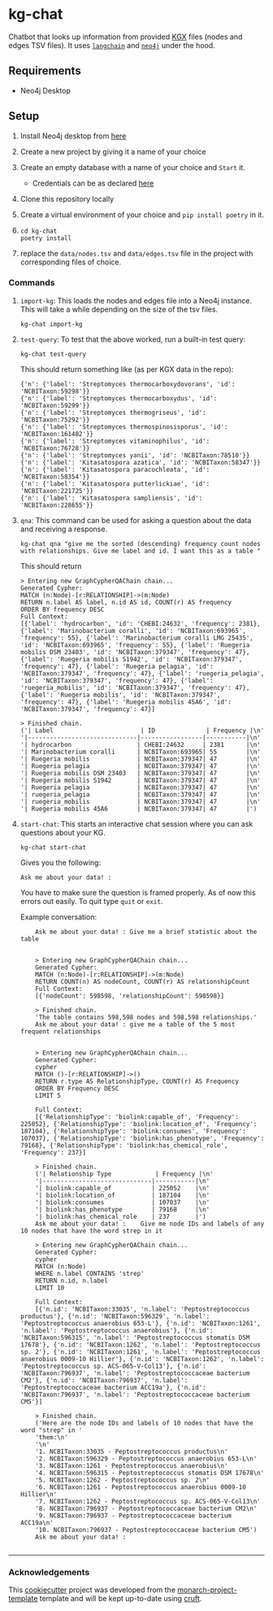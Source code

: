 # kg-chat

Chatbot that looks up information from provided [KGX](https://github.com/biolink/kgx) files (nodes and edges TSV files). It uses [`langchain`](https://github.com/langchain-ai/langchain) and [`neo4j`](https://github.com/neo4j/neo4j) under the hood.

## Requirements
- Neo4j Desktop

## Setup

1. Install Neo4j desktop from [here](https://neo4j.com/download/?utm_source=Google&utm_medium=PaidSearch&utm_campaign=Evergreen&utm_content=AMS-Search-SEMBrand-Evergreen-None-SEM-SEM-NonABM&utm_term=download%20neo4j&utm_adgroup=download&gad_source=1&gbraid=0AAAAADk9OYqwuLc9mMDBV2n4GXbXo8LzS&gclid=Cj0KCQjwv7O0BhDwARIsAC0sjWOzlSRw10D0r0jnxU2FtVs1MlC1lMVhl2GqH8pa4HAoaVS85DQO9nsaArSfEALw_wcB)

2. Create a new project by giving it a name of your choice
3. Create an empty database with a name of your choice and `Start` it.
    - Credentials can be as declared [here](https://github.com/hrshdhgd/kg-chat/blob/9ffd530e0da60da772403a327707fc3128d916e5/src/kg_chat/constants.py#L11-L12)
4. Clone this repository locally
5. Create a virtual environment of your choice and `pip install poetry` in it.
6. 
    ```shell
    cd kg-chat
    poetry install
    ```
8. replace the `data/nodes.tsv` and `data/edges.tsv` file in the project with corresponding files of choice.


### Commands

1. `import-kg`: This loads the nodes and edges file into a Neo4j instance. This will take a while depending on the size of the tsv files.
    ```shell
    kg-chat import-kg
    ```
    
2. `test-query`: To test that the above worked, run a built-in test query:
    ```shell
    kg-chat test-query
    ```
    This should return something like (as per KGX data in the repo):
    ```shell
    {'n': {'label': 'Streptomyces thermocarboxydovorans', 'id': 'NCBITaxon:59298'}}
    {'n': {'label': 'Streptomyces thermocarboxydus', 'id': 'NCBITaxon:59299'}}
    {'n': {'label': 'Streptomyces thermogriseus', 'id': 'NCBITaxon:75292'}}
    {'n': {'label': 'Streptomyces thermospinosisporus', 'id': 'NCBITaxon:161482'}}
    {'n': {'label': 'Streptomyces vitaminophilus', 'id': 'NCBITaxon:76728'}}
    {'n': {'label': 'Streptomyces yanii', 'id': 'NCBITaxon:78510'}}
    {'n': {'label': 'Kitasatospora azatica', 'id': 'NCBITaxon:58347'}}
    {'n': {'label': 'Kitasatospora paracochleata', 'id': 'NCBITaxon:58354'}}
    {'n': {'label': 'Kitasatospora putterlickiae', 'id': 'NCBITaxon:221725'}}
    {'n': {'label': 'Kitasatospora sampliensis', 'id': 'NCBITaxon:228655'}}
    ```

3. `qna`: This command can be used for asking a question about the data and receiving a response.
    ```shell
    kg-chat qna "give me the sorted (descending) frequency count nodes with relationships. Give me label and id. I want this as a table "
    ```
    This should return
    ```shell
    > Entering new GraphCypherQAChain chain...
    Generated Cypher:
    MATCH (n:Node)-[r:RELATIONSHIP]->(m:Node)
    RETURN n.label AS label, n.id AS id, COUNT(r) AS frequency
    ORDER BY frequency DESC
    Full Context:
    [{'label': 'hydrocarbon', 'id': 'CHEBI:24632', 'frequency': 2381}, {'label': 'Marinobacterium coralli', 'id': 'NCBITaxon:693965', 'frequency': 55}, {'label': 'Marinobacterium coralli LMG 25435', 'id': 'NCBITaxon:693965', 'frequency': 55}, {'label': 'Ruegeria mobilis DSM 23403', 'id': 'NCBITaxon:379347', 'frequency': 47}, {'label': 'Ruegeria mobilis S1942', 'id': 'NCBITaxon:379347', 'frequency': 47}, {'label': 'Ruegeria pelagia', 'id': 'NCBITaxon:379347', 'frequency': 47}, {'label': 'ruegeria_pelagia', 'id': 'NCBITaxon:379347', 'frequency': 47}, {'label': 'ruegeria_mobilis', 'id': 'NCBITaxon:379347', 'frequency': 47}, {'label': 'Ruegeria mobilis', 'id': 'NCBITaxon:379347', 'frequency': 47}, {'label': 'Ruegeria mobilis 45A6', 'id': 'NCBITaxon:379347', 'frequency': 47}]

    > Finished chain.
    ('| Label                        | ID              | Frequency |\n'
    '|------------------------------|-----------------|-----------|\n'
    '| hydrocarbon                  | CHEBI:24632     | 2381      |\n'
    '| Marinobacterium coralli      | NCBITaxon:693965| 55        |\n'
    '| Ruegeria mobilis             | NCBITaxon:379347| 47        |\n'
    '| Ruegeria pelagia             | NCBITaxon:379347| 47        |\n'
    '| Ruegeria mobilis DSM 23403   | NCBITaxon:379347| 47        |\n'
    '| Ruegeria mobilis S1942       | NCBITaxon:379347| 47        |\n'
    '| Ruegeria pelagia             | NCBITaxon:379347| 47        |\n'
    '| ruegeria_pelagia             | NCBITaxon:379347| 47        |\n'
    '| ruegeria_mobilis             | NCBITaxon:379347| 47        |\n'
    '| Ruegeria mobilis 45A6        | NCBITaxon:379347| 47        |')
    ```

4. `start-chat`: This starts an interactive chat session where you can ask questions about your KG.
    ```shell
    kg-chat start-chat
    ```
    Gives you the following:
    ```shell
    Ask me about your data! : 
    ```
    You have to make sure the question is framed properly. As of now this errors out easily. To quit type `quit` or `exit`.

    Example conversation:
    ```shell
        Ask me about your data! : Give me a brief statistic about the table


        > Entering new GraphCypherQAChain chain...
        Generated Cypher:
        MATCH (n:Node)-[r:RELATIONSHIP]->(m:Node)
        RETURN COUNT(n) AS nodeCount, COUNT(r) AS relationshipCount
        Full Context:
        [{'nodeCount': 598598, 'relationshipCount': 598598}]

        > Finished chain.
        'The table contains 598,598 nodes and 598,598 relationships.'
        Ask me about your data! : give me a table of the 5 most frequent relationships


        > Entering new GraphCypherQAChain chain...
        Generated Cypher:
        cypher
        MATCH ()-[r:RELATIONSHIP]->()
        RETURN r.type AS RelationshipType, COUNT(r) AS Frequency
        ORDER BY Frequency DESC
        LIMIT 5

        Full Context:
        [{'RelationshipType': 'biolink:capable_of', 'Frequency': 225052}, {'RelationshipType': 'biolink:location_of', 'Frequency': 187104}, {'RelationshipType': 'biolink:consumes', 'Frequency': 107037}, {'RelationshipType': 'biolink:has_phenotype', 'Frequency': 79168}, {'RelationshipType': 'biolink:has_chemical_role', 'Frequency': 237}]

        > Finished chain.
        ('| Relationship Type            | Frequency |\n'
        '|------------------------------|-----------|\n'
        '| biolink:capable_of           | 225052    |\n'
        '| biolink:location_of          | 187104    |\n'
        '| biolink:consumes             | 107037    |\n'
        '| biolink:has_phenotype        | 79168     |\n'
        '| biolink:has_chemical_role    | 237       |')
        Ask me about your data! :    Give me node IDs and labels of any 10 nodes that have the word strep in it

        > Entering new GraphCypherQAChain chain...
        Generated Cypher:
        cypher
        MATCH (n:Node)
        WHERE n.label CONTAINS 'strep'
        RETURN n.id, n.label
        LIMIT 10

        Full Context:
        [{'n.id': 'NCBITaxon:33035', 'n.label': 'Peptostreptococcus productus'}, {'n.id': 'NCBITaxon:596329', 'n.label': 'Peptostreptococcus anaerobius 653-L'}, {'n.id': 'NCBITaxon:1261', 'n.label': 'Peptostreptococcus anaerobius'}, {'n.id': 'NCBITaxon:596315', 'n.label': 'Peptostreptococcus stomatis DSM 17678'}, {'n.id': 'NCBITaxon:1262', 'n.label': 'Peptostreptococcus sp. 2'}, {'n.id': 'NCBITaxon:1261', 'n.label': 'Peptostreptococcus anaerobius 0009-10 Hillier'}, {'n.id': 'NCBITaxon:1262', 'n.label': 'Peptostreptococcus sp. ACS-065-V-Col13'}, {'n.id': 'NCBITaxon:796937', 'n.label': 'Peptostreptococcaceae bacterium CM2'}, {'n.id': 'NCBITaxon:796937', 'n.label': 'Peptostreptococcaceae bacterium ACC19a'}, {'n.id': 'NCBITaxon:796937', 'n.label': 'Peptostreptococcaceae bacterium CM5'}]

        > Finished chain.
        ('Here are the node IDs and labels of 10 nodes that have the word "strep" in '
        'them:\n'
        '\n'
        '1. NCBITaxon:33035 - Peptostreptococcus productus\n'
        '2. NCBITaxon:596329 - Peptostreptococcus anaerobius 653-L\n'
        '3. NCBITaxon:1261 - Peptostreptococcus anaerobius\n'
        '4. NCBITaxon:596315 - Peptostreptococcus stomatis DSM 17678\n'
        '5. NCBITaxon:1262 - Peptostreptococcus sp. 2\n'
        '6. NCBITaxon:1261 - Peptostreptococcus anaerobius 0009-10 Hillier\n'
        '7. NCBITaxon:1262 - Peptostreptococcus sp. ACS-065-V-Col13\n'
        '8. NCBITaxon:796937 - Peptostreptococcaceae bacterium CM2\n'
        '9. NCBITaxon:796937 - Peptostreptococcaceae bacterium ACC19a\n'
        '10. NCBITaxon:796937 - Peptostreptococcaceae bacterium CM5')
        Ask me about your data! : 


    ```

---
### Acknowledgements

This [cookiecutter](https://cookiecutter.readthedocs.io/en/stable/README.html) project was developed from the [monarch-project-template](https://github.com/monarch-initiative/monarch-project-template) template and will be kept up-to-date using [cruft](https://cruft.github.io/cruft/).
